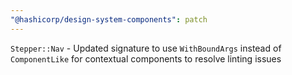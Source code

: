 ```yaml
---
"@hashicorp/design-system-components": patch
---
```


`Stepper::Nav` - Updated signature to use `WithBoundArgs` instead of `ComponentLike` for contextual components to resolve linting issues
